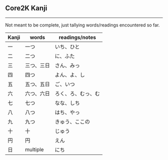 ## Core2K Kanji

---

Not meant to be complete, just tallying words/readings encountered so far.

| **Kanji** | **words** | **readings/notes** |
| --------- | --------- | ------------------ |
| 一 | 一つ | いち、ひと |
| 二 | 二つ | に、ふた |
| 三 | 三つ、三日 | さん、みっ |
| 四 | 四つ | よん、よ、し |
| 五 | 五つ、五日 | ご、いつ |
| 六 | 六つ、六日 | ろく、ろ、むっ、む |
| 七 | 七つ | なな、しち |
| 八 | 八つ | はち、やっ |
| 九 | 九つ | きゅう、ここの |
| 十 | 十 | じゅう |
| 円 | 円 | えん |
| 日 | multiple | にち |